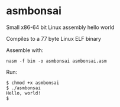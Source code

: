 # asmbonsai

Small x86-64 bit Linux assembly hello world 

Compiles to a 77 byte Linux ELF binary 

Assemble with: 

```
nasm -f bin -o asmbonsai asmbonsai.asm
```
Run:
```
$ chmod +x asmbonsai
$ ./asmbonsai 
Hello, world!
$ 
```
